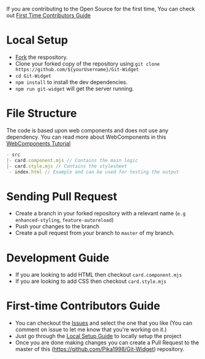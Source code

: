 
If you are contributing to the Open Source for the first time, You can check out [First Time Contributors Guide](#first-time-contributors-guide)

# Local Setup

- [Fork](https://github.com/Pika1998/Git-Widget/fork) the respository.
- Clone your forked copy of the repository using `git clone https://github.com/${yourUsername}/Git-Widget` 
- `cd Git-Widget`
- `npm install` to install the dev dependencies.
- `npm run git-widget` will get the server running.


# File Structure
The code is based upon web components and does not use any dependency. You can read more about WebComponents in this [WebComponents Tutorial](https://www.robinwieruch.de/web-components-tutorial)

```js
- src
|- card.component.mjs // Contains the main logic
|- card.style.mjs // Contains the stylesheet
 - index.html // Example and can be used for testing the output
```

# Sending Pull Request
- Create a branch in your forked repository with a relevant name (`e.g enhanced-styling`, `feature-autoreload`)
- Push your changes to the branch
- Create a pull request from your branch to `master` of my branch.

# Development Guide
- If you are looking to add HTML then checkout `card.component.mjs`
- If you are looking to add CSS then checkout `card.style.mjs`

# First-time Contributors Guide
- You can checkout the [Issues](https://github.com/Pika1998/Git-Widget/issues) and select the one that you like (You can comment on issue to let me know that you're working on it.)
- Just go through the [Local Setup Guide](#local-setup) to locally setup the project
- Once you are done making changes you can create a Pull Request to the master of this (https://github.com/Pika1998/Git-Widget) repository.



